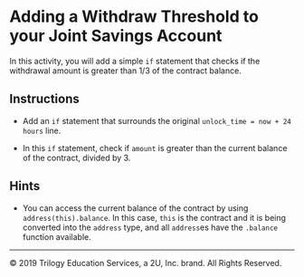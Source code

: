 # Adding a Withdraw Threshold to your Joint Savings Account

In this activity, you will add a simple `if` statement that checks if the withdrawal amount is greater than 1/3 of the contract
balance.

## Instructions

* Add an `if` statement that surrounds the original `unlock_time = now + 24 hours` line.

* In this `if` statement, check if `amount` is greater than the current balance of the contract, divided by 3.

## Hints

* You can access the current balance of the contract by using `address(this).balance`. In this case, `this` is the contract
  and it is being converted into the `address` type, and all `address`es have the `.balance` function available.

---

© 2019 Trilogy Education Services, a 2U, Inc. brand. All Rights Reserved.
